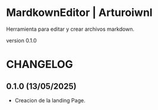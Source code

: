 # MardkownEditor | Arturoiwnl

Herramienta para editar y crear archivos markdown.

version 0.1.0

# CHANGELOG
## 0.1.0 (13/05/2025)
- Creacion de la landing Page.
